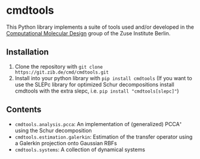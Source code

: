 # cmdtools

This Python library implements a suite of tools used and/or developed in the [Computational Molecular Design](https://www.zib.de/numeric/cmd) group of the Zuse Institute Berlin.


## Installation

1.  Clone the repository with `git clone https://git.zib.de/cmd/cmdtools.git`
2.  Install into your python library with `pip install cmdtools`
    (If you want to use the SLEPc library for optimized Schur decompositions install cmdtools with the extra slepc, i.e. `pip install "cmdtools[slepc]"`)

## Contents
*  `cmdtools.analysis.pcca`: An implementation of (generalized) PCCA⁺ using the Schur decomposition
*  `cmdtools.estimation.galerkin`: Estimation of the transfer operator using a Galerkin projection onto Gaussian RBFs 
*  `cmdtools.systems`: A collection of dynamical systems
